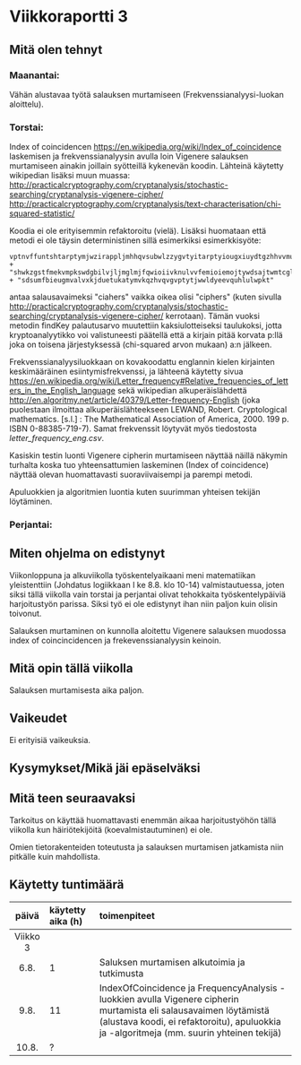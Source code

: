 # Viikkoraportti 3

## Mitä olen tehnyt

### Maanantai:

Vähän alustavaa työtä salauksen murtamiseen (Frekvenssianalyysi-luokan aloittelu).

### Torstai:

Index of coincidencen https://en.wikipedia.org/wiki/Index_of_coincidence laskemisen ja frekvenssianalyysin avulla loin Vigenere salauksen murtamiseen ainakin joillain syötteillä kykenevän koodin. Lähteinä käytetty wikipedian lisäksi muun muassa:
http://practicalcryptography.com/cryptanalysis/stochastic-searching/cryptanalysis-vigenere-cipher/ 
http://practicalcryptography.com/cryptanalysis/text-characterisation/chi-squared-statistic/ 

Koodia ei ole erityisemmin refaktoroitu (vielä). Lisäksi huomataan että metodi ei ole täysin deterministinen sillä esimerkiksi esimerkkisyöte:

    vptnvffuntshtarptymjwzirappljmhhqvsubwlzzygvtyitarptyiougxiuydtgzhhvvmum"
    + "shwkzgstfmekvmpkswdgbilvjljmglmjfqwioiivknulvvfemioiemojtywdsajtwmtcgluy"
    + "sdsumfbieugmvalvxkjduetukatymvkqzhvqvgvptytjwwldyeevquhlulwpkt"

antaa salausavaimeksi "ciahers" vaikka oikea olisi "ciphers" (kuten sivulla http://practicalcryptography.com/cryptanalysis/stochastic-searching/cryptanalysis-vigenere-cipher/ kerrotaan). Tämän vuoksi metodin findKey palautusarvo muutettiin kaksiulotteiseksi taulukoksi, jotta kryptoanalyytikko voi valistuneesti päätellä että a kirjain pitää korvata p:llä joka on toisena järjestyksessä (chi-squared arvon mukaan) a:n jälkeen.

Frekvenssianalyysiluokkaan on kovakoodattu englannin kielen kirjainten keskimääräinen esiintymisfrekvenssi, ja lähteenä käytetty sivua https://en.wikipedia.org/wiki/Letter_frequency#Relative_frequencies_of_letters_in_the_English_language sekä wikipedian alkuperäislähdettä http://en.algoritmy.net/article/40379/Letter-frequency-English (joka puolestaan ilmoittaa alkuperäislähteekseen LEWAND, Robert. Cryptological mathematics. [s.l.] : The Mathematical Association of America, 2000. 199 p. ISBN 0-88385-719-7). Samat frekvenssit löytyvät myös tiedostosta *letter_frequency_eng.csv*.

Kasiskin testin luonti Vigenere cipherin murtamiseen näyttää näillä näkymin turhalta koska tuo yhteensattumien laskeminen (Index of coincidence) näyttää olevan huomattavasti suoraviivaisempi ja parempi metodi.

Apuluokkien ja algoritmien luontia kuten suurimman yhteisen tekijän löytäminen.

### Perjantai:



## Miten ohjelma on edistynyt

Viikonloppuna ja alkuviikolla työskentelyaikaani meni matematiikan yleistenttiin (Johdatus logiikkaan I ke 8.8. klo 10-14) valmistautuessa, joten siksi tällä viikolla vain torstai ja perjantai olivat tehokkaita työskentelypäiviä harjoitustyön parissa. Siksi työ ei ole edistynyt ihan niin paljon kuin olisin toivonut.

Salauksen murtaminen on kunnolla aloitettu Vigenere salauksen muodossa index of coincincidencen ja frekevenssianalyysin keinoin.



## Mitä opin tällä viikolla

Salauksen murtamisesta aika paljon.


## Vaikeudet

Ei erityisiä vaikeuksia.

## Kysymykset/Mikä jäi epäselväksi


## Mitä teen seuraavaksi

Tarkoitus on käyttää huomattavasti enemmän aikaa harjoitustyöhön tällä viikolla kun häiriötekijöitä (koevalmistautuminen) ei ole.

Omien tietorakenteiden toteutusta ja salauksen murtamisen jatkamista niin pitkälle kuin mahdollista.

## Käytetty tuntimäärä

| päivä   | käytetty aika (h) | toimenpiteet |
| :----:|:--------| :----------|
| Viikko 3 |
| 6.8. | 1 | Saluksen murtamisen alkutoimia ja tutkimusta |
| 9.8. | 11 | IndexOfCoincidence ja FrequencyAnalysis -luokkien avulla Vigenere cipherin murtamista eli salausavaimen löytämistä (alustava koodi, ei refaktoroitu), apuluokkia ja -algoritmeja (mm. suurin yhteinen tekijä) |
| 10.8. | ? | |
